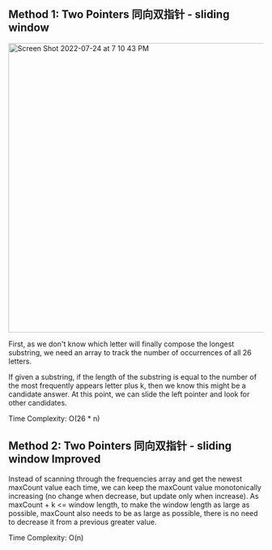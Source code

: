 ## Method 1: Two Pointers 同向双指针 - sliding window

<img width="571" alt="Screen Shot 2022-07-24 at 7 10 43 PM" src="https://user-images.githubusercontent.com/106039830/180669709-a233e6b2-5309-4a1d-b46b-e5bfd1a0067a.png">

First, as we don't know which letter will finally compose the longest substring, we need an array to track the number of occurrences of all 26 letters.

If given a substring, if the length of the substring is equal to the number of the most frequently appears letter plus k, then we know this might be a candidate answer. At this point, we can slide the left pointer and look for other candidates.

Time Complexity: O(26 * n)

## Method 2: Two Pointers 同向双指针 - sliding window Improved

Instead of scanning through the frequencies array and get the newest maxCount value each time, we can keep the maxCount value 
monotonically increasing (no change when decrease, but update only when increase). As maxCount + k <= window length, to make the 
window length as large as possible, maxCount also needs to be as large as possible, there is no need to decrease it from a previous
greater value. 

Time Complexity: O(n)
